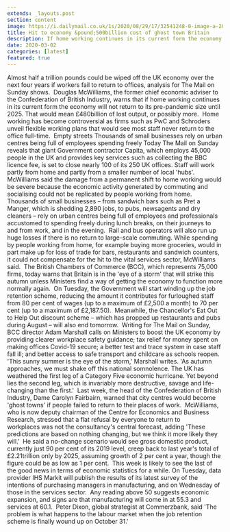 ```yaml
---
extends: _layouts.post
section: content
image: https://i.dailymail.co.uk/1s/2020/08/29/17/32541248-0-image-a-209_1598720142958.jpg 
title: Hit to economy &pound;500billion cost of ghost town Britain 
description: If home working continues in its current form the economy will not return to its pre-pandemic size until 2025. That would mean &pound;480billion of lost output, or possibly more. 
date: 2020-03-02 
categories: [latest] 
featured: true 
--- 
```

Almost half a trillion pounds could be wiped off the UK economy over the next four years if workers fail to return to offices, analysis for The Mail on Sunday shows.&nbsp;
Douglas McWilliams, the former chief economic adviser to the Confederation of British Industry, warns that if home working continues in its current form the economy will not return to its pre-pandemic size until 2025. That would mean &pound;480billion of lost output, or possibly more.&nbsp;
Home working has become controversial as firms such as PwC and Schroders unveil flexible working plans that would see most staff never return to the office full-time.&nbsp;
Empty streets&nbsp;Thousands of small businesses rely on urban centres being full of employees spending freely
Today The Mail on Sunday reveals that giant Government contractor Capita, which employs 45,000 people in the UK and provides key services such as collecting the BBC licence fee, is set to close nearly 100 of its 250 UK offices. Staff will work partly from home and partly from a smaller number of local &#039;hubs&#039;.&nbsp;
McWilliams said the damage from a permanent shift to home working would be severe because the economic activity generated by commuting and socialising could not be replicated by people working from home.&nbsp;
Thousands of small businesses &ndash; from sandwich bars such as Pret a Manger, which is shedding 2,890 jobs, to pubs, newsagents and dry cleaners &ndash; rely on urban centres being full of employees and professionals accustomed to spending freely during lunch breaks, on their journeys to and from work, and in the evening.&nbsp;
Rail and bus operators will also run up huge losses if there is no return to large-scale commuting. While spending by people working from home, for example buying more groceries, would in part make up for loss of trade for bars, restaurants and sandwich counters, it could not compensate for the hit to the vital services sector, McWilliams said.&nbsp;
The British Chambers of Commerce (BCC), which represents 75,000 firms, today warns that Britain is in the &#039;eye of a storm&#039; that will strike this autumn unless Ministers find a way of getting the economy to function more normally again.&nbsp;
On Tuesday, the Government&nbsp;will start winding up the job retention scheme, reducing the amount it contributes for furloughed staff from 80 per cent of wages (up to a maximum of &pound;2,500 a month) to 70 per cent (up to a maximum of &pound;2,187.50).&nbsp;
Meanwhile, the Chancellor&#039;s Eat Out to Help Out discount scheme &ndash; which has propped up restaurants and pubs during August &ndash; will also end tomorrow.&nbsp;
Writing for The Mail on Sunday, BCC director Adam Marshall calls on Ministers to boost the UK economy by providing clearer workplace safety guidance; tax relief for money spent on making offices Covid-19 secure; a better test and trace system in case staff fall ill; and better access to safe transport and childcare as schools reopen.&nbsp;
&#039;This sunny summer is the eye&nbsp;of the storm,&#039; Marshall writes. &#039;As autumn approaches, we must shake off this national somnolence. The UK has weathered the first leg of a Category Five economic hurricane. Yet beyond lies the second leg, which is invariably more destructive, savage and life-changing than the first.&#039;&nbsp;
Last week, the head of the Confederation of British Industry, Dame Carolyn Fairbairn, warned that city centres would become &#039;ghost towns&#039; if people failed to return to their places of work.&nbsp;
McWilliams, who is now deputy chairman of the Centre for Economics and Business Research, stressed that a flat refusal by everyone to return to workplaces&nbsp;was not the consultancy&#039;s central forecast, adding &#039;These predictions are based on nothing changing, but we think it more likely they will.&#039;&nbsp;
He said a no-change scenario would see gross domestic product, currently just 90 per cent of its 2019 level, creep back to last year&#039;s total of &pound;2.21trillion only by 2025, assuming growth of 2 per cent a year, though the figure could be as low as 1 per cent.&nbsp;
This week is likely to see the last of the good news in terms of economic statistics for a while. On Tuesday, data provider IHS Markit will publish the results of its latest survey of the intentions of purchasing managers in manufacturing, and on Wednesday of those in the services sector.&nbsp;
Any reading above 50 suggests economic expansion, and signs are that manufacturing will come in at 55.3 and services at 60.1.&nbsp;
Peter Dixon, global strategist at Commerzbank, said &#039;The problem is what happens to the labour market when the job retention scheme is finally wound up on October 31.&#039;